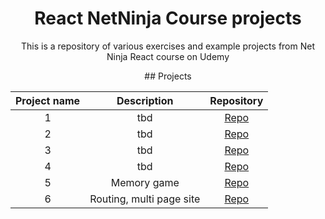<h1 align="center">React NetNinja Course projects</h1>

<p align="center">This is a repository of various exercises and example projects from Net Ninja React course on Udemy</p>

<div align="center"> 
## Projects

| Project name | Description | Repository |
| :------------: | :-------: | :--------: |
| 1 | tbd | <a href="#" target="_blank">Repo</a>  |
| 2 | tbd | <a href="#" target="_blank">Repo</a>  |
| 3 | tbd | <a href="#" target="_blank">Repo</a>  |
| 4 | tbd | <a href="#" target="_blank">Repo</a>  |
| 5 | Memory game | <a href="#" target="_blank">Repo</a>  |
| 6 | Routing, multi page site | <a href="#" target="_blank">Repo</a>  |
</div>